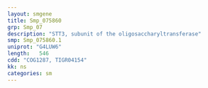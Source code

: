 ```yaml
---
layout: smgene
title: Smp_075860
grp: Smp_07
description: "STT3, subunit of the oligosaccharyltransferase"
smp: Smp_075860.1
uniprot: "G4LUW6"
length:   546
cdd: "COG1287, TIGR04154"
kk: ns
categories: sm
---
```


